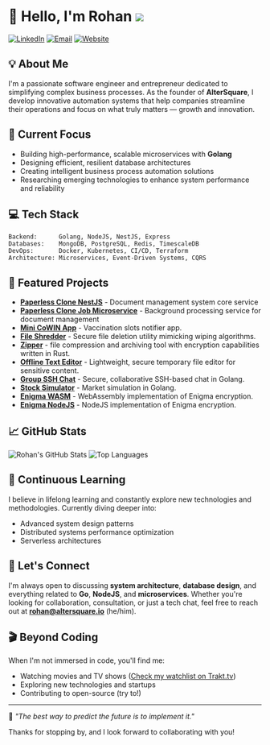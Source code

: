 # 👋 Hello, I'm Rohan ![](https://komarev.com/ghpvc/?username=rohandhamapurkar&color=blueviolet)

[![LinkedIn](https://img.shields.io/badge/LinkedIn-Connect-blue?style=flat-square&logo=linkedin)](https://linkedin.com/in/rohandhamapurkar)
[![Email](https://img.shields.io/badge/Email-rohan%40altersquare.io-red?style=flat-square&logo=gmail)](mailto:rohan@altersquare.io)
[![Website](https://img.shields.io/badge/AlterSquare-Visit-green?style=flat-square&logo=google-chrome)](https://altersquare.io)

## 💡 About Me

I'm a passionate software engineer and entrepreneur dedicated to simplifying complex business processes. As the founder of **AlterSquare**, I develop innovative automation systems that help companies streamline their operations and focus on what truly matters — growth and innovation.

## 🚀 Current Focus

- Building high-performance, scalable microservices with **Golang**
- Designing efficient, resilient database architectures
- Creating intelligent business process automation solutions
- Researching emerging technologies to enhance system performance and reliability

## 💻 Tech Stack

```
Backend:      Golang, NodeJS, NestJS, Express
Databases:    MongoDB, PostgreSQL, Redis, TimescaleDB
DevOps:       Docker, Kubernetes, CI/CD, Terraform
Architecture: Microservices, Event-Driven Systems, CQRS
```

## 🔭 Featured Projects
- **[Paperless Clone NestJS](https://github.com/rohandhamapurkar/paperless-clone-nestjs)** - Document management system core service
- **[Paperless Clone Job Microservice](https://github.com/rohandhamapurkar/paperless-clone-nestjs-job-microservice)** - Background processing service for document management
- **[Mini CoWIN App](https://github.com/rohandhamapurkar/mini-cowin-app)** - Vaccination slots notifier app.
- **[File Shredder](https://github.com/rohandhamapurkar/file-shredder)** - Secure file deletion utility mimicking wiping algorithms.
- **[Zipper](https://github.com/rohandhamapurkar/zipper)** - file compression and archiving tool with encryption capabilities written in Rust.
- **[Offline Text Editor](https://github.com/rohandhamapurkar/offline-text-editor)** - Lightweight, secure temporary file editor for sensitive content.
- **[Group SSH Chat](https://github.com/rohandhamapurkar/group-ssh-chat)** - Secure, collaborative SSH-based chat in Golang.
- **[Stock Simulator](https://github.com/rohandhamapurkar/stock-simulator)** - Market simulation in Golang.
- **[Enigma WASM](https://github.com/rohandhamapurkar/enigma-wasm)** - WebAssembly implementation of Enigma encryption.
- **[Enigma NodeJS](https://github.com/rohandhamapurkar/enigma-nodejs)** - NodeJS implementation of Enigma encryption.

## 📈 GitHub Stats

![Rohan's GitHub Stats](https://github-readme-stats.vercel.app/api?username=rohandhamapurkar&show_icons=true&theme=tokyonight)
![Top Languages](https://github-readme-stats.vercel.app/api/top-langs/?username=rohandhamapurkar&layout=compact&theme=tokyonight)

## 🌱 Continuous Learning

I believe in lifelong learning and constantly explore new technologies and methodologies. Currently diving deeper into:
- Advanced system design patterns
- Distributed systems performance optimization
- Serverless architectures

## 🤝 Let's Connect

I'm always open to discussing **system architecture**, **database design**, and everything related to **Go**, **NodeJS**, and **microservices**. Whether you're looking for collaboration, consultation, or just a tech chat, feel free to reach out at **rohan@altersquare.io** (he/him).

## 🎬 Beyond Coding

When I'm not immersed in code, you'll find me:
- Watching movies and TV shows ([Check my watchlist on Trakt.tv](https://www.trakt.tv))
- Exploring new technologies and startups
- Contributing to open-source (try to!)

---

💬 *"The best way to predict the future is to implement it."*

Thanks for stopping by, and I look forward to collaborating with you!
